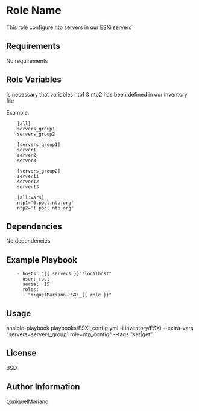 Role Name
=========

This role configure ntp servers in our ESXi servers

Requirements
------------

No requirements

Role Variables
--------------

Is necessary that variables ntp1 & ntp2 has been defined in our inventory file

Example:

		[all]
		servers_group1
		servers_group2

		[servers_group1]
		server1
		server2
		server3

		[servers_group2]
		server11
		server12
		server13

		[all:vars]
		ntp1='0.pool.ntp.org'
		ntp2='1.pool.ntp.org'

Dependencies
------------

No dependencies

Example Playbook
----------------

		- hosts: "{{ servers }}:!localhost"
  		  user: root
  		  serial: 15
 		  roles:
 		  - "miquelMariano.ESXi_{{ role }}"

Usage
------

ansible-playbook playbooks/ESXi_config.yml -i inventory/ESXi --extra-vars "servers=servers_group1 role=ntp_config" --tags "set|get”


License
-------

BSD

Author Information
------------------

[@miquelMariano](https://twitter.com/miquelMariano)

